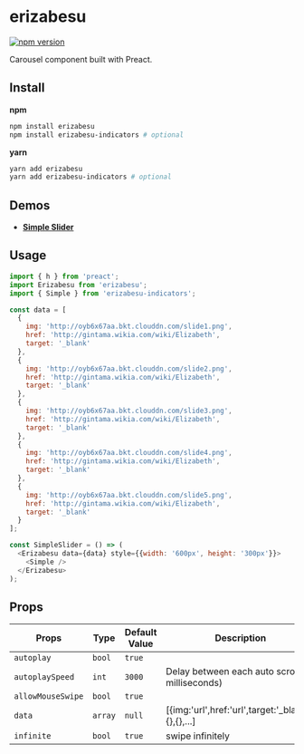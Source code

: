 # erizabesu

[![npm version](https://img.shields.io/npm/v/erizabesu.svg?style=flat)](https://www.npmjs.com/package/erizabesu)

Carousel component built with Preact.

## Install

**npm**
``` sh
npm install erizabesu
npm install erizabesu-indicators # optional
```
**yarn**
``` sh
yarn add erizabesu
yarn add erizabesu-indicators # optional
```

## Demos
- [**Simple Slider**](https://codepen.io/ShredderMing/pen/baRvKd)

## Usage

```js
import { h } from 'preact';
import Erizabesu from 'erizabesu';
import { Simple } from 'erizabesu-indicators';

const data = [
  {
    img: 'http://oyb6x67aa.bkt.clouddn.com/slide1.png',
    href: 'http://gintama.wikia.com/wiki/Elizabeth',
    target: '_blank'
  },
  {
    img: 'http://oyb6x67aa.bkt.clouddn.com/slide2.png',
    href: 'http://gintama.wikia.com/wiki/Elizabeth',
    target: '_blank'
  },
  {
    img: 'http://oyb6x67aa.bkt.clouddn.com/slide3.png',
    href: 'http://gintama.wikia.com/wiki/Elizabeth',
    target: '_blank'
  },
  {
    img: 'http://oyb6x67aa.bkt.clouddn.com/slide4.png',
    href: 'http://gintama.wikia.com/wiki/Elizabeth',
    target: '_blank'
  },
  {
    img: 'http://oyb6x67aa.bkt.clouddn.com/slide5.png',
    href: 'http://gintama.wikia.com/wiki/Elizabeth',
    target: '_blank'
  }
];

const SimpleSlider = () => (
  <Erizabesu data={data} style={{width: '600px', height: '300px'}}>
    <Simple />
  </Erizabesu>
);

```

## Props

| Props             | Type        | Default Value | Description                                         |
| ----------------- | ----------- | ------------- | --------------------------------------------------- |
| `autoplay`        | `bool`      | `true`        |                                                     |
| `autoplaySpeed`   | `int`       | `3000`        | Delay between each auto scroll (in milliseconds)    |
| `allowMouseSwipe` | `bool`      | `true`        |                                                     |
| `data`            | `array`     | `null`        | [{img:'url',href:'url',target:'_blank'},{},{},...]  |
| `infinite`        | `bool`      | `true`        | swipe infinitely                                    |

